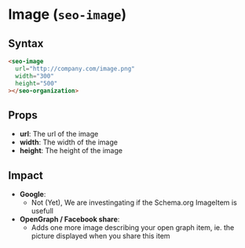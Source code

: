 # Image (`seo-image`)

## Syntax

```html
<seo-image
  url="http://company.com/image.png"
  width="300"
  height="500"
></seo-organization>
```

## Props

- __url__: The url of the image
- __width__: The width of the image
- __height__: The height of the image

## Impact

- __Google__:
  - Not (Yet), We are investingating if the Schema.org ImageItem is usefull
- __OpenGraph / Facebook share__:
  - Adds one more image describing your open graph item, ie. the picture displayed when you share this item

